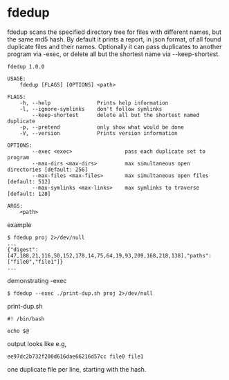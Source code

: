 # fdedup

fdedup scans the specified directory tree for files with different
names, but the same md5 hash. By default it prints a report, in json
format, of all found duplicate files and their names. Optionally it
can pass duplicates to another program via -exec, or delete all but
the shortest name via --keep-shortest.

```
fdedup 1.0.0

USAGE:
    fdedup [FLAGS] [OPTIONS] <path>

FLAGS:
    -h, --help               Prints help information
    -l, --ignore-symlinks    don't follow symlinks
        --keep-shortest      delete all but the shortest named duplicate
    -p, --pretend            only show what would be done
    -V, --version            Prints version information

OPTIONS:
        --exec <exec>                 pass each duplicate set to program
        --max-dirs <max-dirs>         max simultaneous open directories [default: 256]
        --max-files <max-files>       max simultaneous open files [default: 512]
        --max-symlinks <max-links>    max symlinks to traverse [default: 128]

ARGS:
    <path>
```

example

```
$ fdedup proj 2>/dev/null
...
{"digest":[47,188,21,116,50,152,178,14,75,64,19,93,209,168,218,138],"paths":["file0","file1"]}
...
```

demonstrating -exec

```
$ fdedup --exec ./print-dup.sh proj 2>/dev/null
```

print-dup.sh
```
#! /bin/bash

echo $@
```

output looks like e.g,

```
ee97dc2b732f200d616dae66216d57cc file0 file1
```

one duplicate file per line, starting with the hash.
